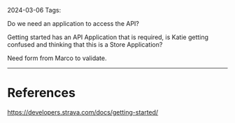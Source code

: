 2024-03-06
Tags:

Do we need an application to access the API?

Getting started has an API Application that is required, is Katie getting confused and thinking that this is a Store Application?

Need form from Marco to validate.


---
# References

https://developers.strava.com/docs/getting-started/